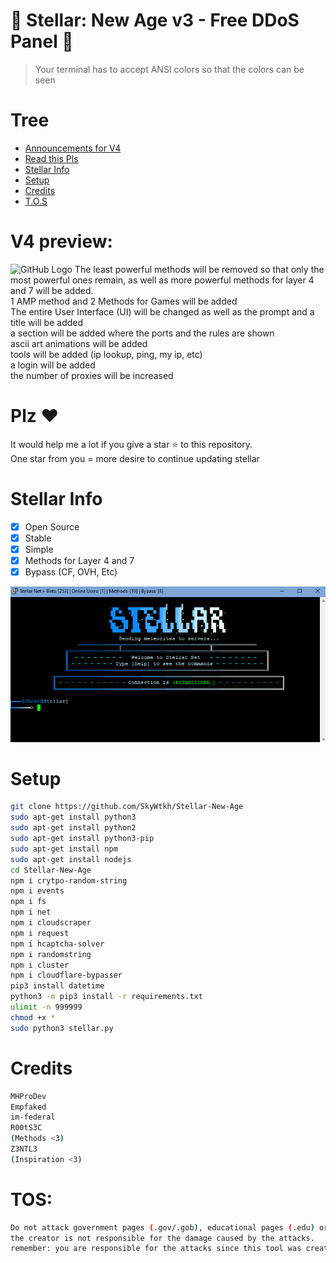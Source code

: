 # 🚀 Stellar: New Age v3 - Free DDoS Panel 🚀
> Your terminal has to accept ANSI colors so that the colors can be seen<br>

# Tree
* [Announcements for V4](#V4-preview)
* [Read this Pls](#plz-%EF%B8%8F)
* [Stellar Info](Stellar-Info)
* [Setup](#Setup)
* [Credits](#Credits)
* [T.O.S](#TOS)

# V4 preview:
![GitHub Logo](v4png)
The least powerful methods will be removed so that only the most powerful ones remain, as well as more powerful methods for layer 4 and 7 will be added.<br>
1 AMP method and 2 Methods for Games will be added<br>
The entire User Interface (UI) will be changed as well as the prompt and a title will be added<br>
a section will be added where the ports and the rules are shown<br>
ascii art animations will be added<br>
tools will be added (ip lookup, ping, my ip, etc)<br>
a login will be added<br>
the number of proxies will be increased<br>

# Plz ♥️
It would help me a lot if you give a star ⭐ to this repository.<br>
One star from you = more desire to continue updating stellar

# Stellar Info
- [x] Open Source
- [x] Stable
- [x] Simple
- [x] Methods for Layer 4 and 7
- [x] Bypass (CF, OVH, Etc)  

![GitHub Logo](img.png)

# Setup
```sh
git clone https://github.com/SkyWtkh/Stellar-New-Age
sudo apt-get install python3
sudo apt-get install python2
sudo apt-get install python3-pip
sudo apt-get install npm
sudo apt-get install nodejs
cd Stellar-New-Age
npm i crytpo-random-string
npm i events
npm i fs
npm i net
npm i cloudscraper
npm i request
npm i hcaptcha-solver
npm i randomstring
npm i cluster
npm i cloudflare-bypasser
pip3 install datetime
python3 -m pip3 install -r requirements.txt
ulimit -n 999999
chmod +x *
sudo python3 stellar.py
```

# Credits
```sh
MHProDev
Empfaked
im-federal
R00tS3C
(Methods <3)
Z3NTL3
(Inspiration <3)
```

# TOS:
```sh
Do not attack government pages (.gov/.gob), educational pages (.edu) or the United States Department of Defense (.mil), 
the creator is not responsible for the damage caused by the attacks. 
remember: you are responsible for the attacks since this tool was created for educational purposes
```
